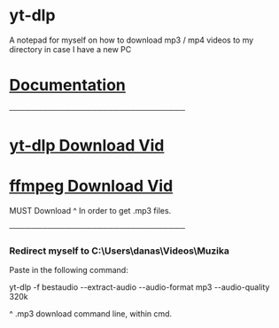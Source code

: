 # yt-dlp
A notepad for myself on how to download mp3 / mp4 videos to my directory in case I have a new PC

# [Documentation](https://github.com/yt-dlp/yt-dlp)

────────────────────────────────

# [yt-dlp Download Vid](https://www.youtube.com/watch?v=5aYwU4nj5QA)

# [ffmpeg Download Vid]([https://www.youtube.com/watch?v=5aYwU4nj5QA](https://www.youtube.com/watch?v=JR36oH35Fgg))

MUST Download ^ In order to get .mp3 files.


────────────────────────────────

### Redirect myself to C:\Users\danas\Videos\Muzika

Paste in the following command:

yt-dlp -f bestaudio --extract-audio --audio-format mp3 --audio-quality 320k

^ .mp3 download command line, within cmd.
